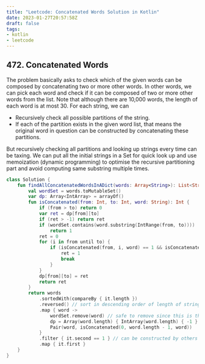 ```yaml
---
title: "Leetcode: Concatenated Words Solution in Kotlin"
date: 2023-01-27T20:57:58Z
draft: false
tags:
- kotlin
- leetcode
---
```

## 472. Concatenated Words
The problem basically asks to check which of the given words can be composed by concatenating two or more other words. In other words, we can pick each word and check if it can be composed of two or more other words from the list. Note that although there are 10,000 words, the length of each word is at most 30. For each string, we can 

* Recursively check all possible partitions of the string. 
* If each of the partition exists in the given word list, that means the original word in question can be constructed by concatenating these partitions. 

But recursively checking all partitions and looking up strings every time can be taxing. We can put all the initial strings in a Set for quick look up and use memoization (dynamic programming) to optimise the recursive partitioning part and avoid computing same substring multiple times.
```kotlin
class Solution {
    fun findAllConcatenatedWordsInADict(words: Array<String>): List<String> {
        val wordSet = words.toMutableSet()
        var dp: Array<IntArray> = arrayOf()
        fun isConcatenated(from: Int, to: Int, word: String): Int {
            if (from > to) return 0
            var ret = dp[from][to]
            if (ret > -1) return ret
            if (wordSet.contains(word.substring(IntRange(from, to))))
                return 1
            ret = 0
            for (i in from until to) {
                if (isConcatenated(from, i, word) == 1 && isConcatenated(i + 1, to, word) == 1) {
                    ret = 1
                    break
                }
            }
            dp[from][to] = ret
            return ret
        }
        return words
            .sortedWith(compareBy { it.length })
            .reversed() // sort in descending order of length of string
            .map { word ->
                wordSet.remove(word) // safe to remove since this is the largest string by length
                dp = Array(word.length) { IntArray(word.length) { -1 } }
                Pair(word, isConcatenated(0, word.length - 1, word))
            }
            .filter { it.second == 1 } // can be constructed by others
            .map { it.first }
    }
}
```
